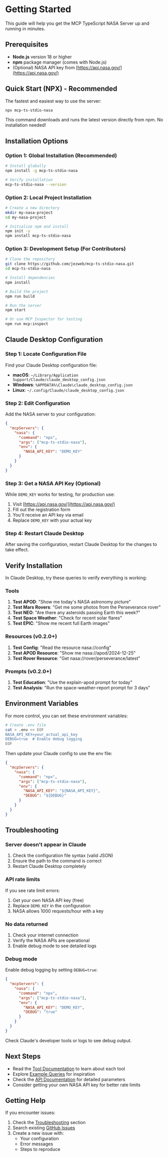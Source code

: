 # Getting Started

This guide will help you get the MCP TypeScript NASA Server up and running in minutes.

## Prerequisites

- **Node.js** version 18 or higher
- **npm** package manager (comes with Node.js)
- (Optional) NASA API key from [https://api.nasa.gov/](https://api.nasa.gov/)

## Quick Start (NPX) - Recommended

The fastest and easiest way to use the server:

```bash
npx mcp-ts-stdio-nasa
```

This command downloads and runs the latest version directly from npm. No installation needed!

## Installation Options

### Option 1: Global Installation (Recommended)

```bash
# Install globally
npm install -g mcp-ts-stdio-nasa

# Verify installation
mcp-ts-stdio-nasa --version
```

### Option 2: Local Project Installation

```bash
# Create a new directory
mkdir my-nasa-project
cd my-nasa-project

# Initialize npm and install
npm init -y
npm install mcp-ts-stdio-nasa
```

### Option 3: Development Setup (For Contributors)

```bash
# Clone the repository
git clone https://github.com/jezweb/mcp-ts-stdio-nasa.git
cd mcp-ts-stdio-nasa

# Install dependencies
npm install

# Build the project
npm run build

# Run the server
npm start

# Or use MCP Inspector for testing
npm run mcp:inspect
```

## Claude Desktop Configuration

### Step 1: Locate Configuration File

Find your Claude Desktop configuration file:

- **macOS**: `~/Library/Application Support/Claude/claude_desktop_config.json`
- **Windows**: `%APPDATA%\Claude\claude_desktop_config.json`
- **Linux**: `~/.config/Claude/claude_desktop_config.json`

### Step 2: Edit Configuration

Add the NASA server to your configuration:

```json
{
  "mcpServers": {
    "nasa": {
      "command": "npx",
      "args": ["mcp-ts-stdio-nasa"],
      "env": {
        "NASA_API_KEY": "DEMO_KEY"
      }
    }
  }
}
```

### Step 3: Get a NASA API Key (Optional)

While `DEMO_KEY` works for testing, for production use:

1. Visit [https://api.nasa.gov/](https://api.nasa.gov/)
2. Fill out the registration form
3. You'll receive an API key via email
4. Replace `DEMO_KEY` with your actual key

### Step 4: Restart Claude Desktop

After saving the configuration, restart Claude Desktop for the changes to take effect.

## Verify Installation

In Claude Desktop, try these queries to verify everything is working:

### Tools
1. **Test APOD**: "Show me today's NASA astronomy picture"
2. **Test Mars Rovers**: "Get me some photos from the Perseverance rover"
3. **Test NEO**: "Are there any asteroids passing Earth this week?"
4. **Test Space Weather**: "Check for recent solar flares"
5. **Test EPIC**: "Show me recent full Earth images"

### Resources (v0.2.0+)
1. **Test Config**: "Read the resource nasa://config"
2. **Test APOD Resource**: "Show me nasa://apod/2024-12-25"
3. **Test Rover Resource**: "Get nasa://rover/perseverance/latest"

### Prompts (v0.2.0+)
1. **Test Education**: "Use the explain-apod prompt for today"
2. **Test Analysis**: "Run the space-weather-report prompt for 3 days"

## Environment Variables

For more control, you can set these environment variables:

```bash
# Create .env file
cat > .env << EOF
NASA_API_KEY=your_actual_api_key
DEBUG=true  # Enable debug logging
EOF
```

Then update your Claude config to use the env file:

```json
{
  "mcpServers": {
    "nasa": {
      "command": "npx",
      "args": ["mcp-ts-stdio-nasa"],
      "env": {
        "NASA_API_KEY": "${NASA_API_KEY}",
        "DEBUG": "${DEBUG}"
      }
    }
  }
}
```

## Troubleshooting

### Server doesn't appear in Claude

1. Check the configuration file syntax (valid JSON)
2. Ensure the path to the command is correct
3. Restart Claude Desktop completely

### API rate limits

If you see rate limit errors:
1. Get your own NASA API key (free)
2. Replace `DEMO_KEY` in the configuration
3. NASA allows 1000 requests/hour with a key

### No data returned

1. Check your internet connection
2. Verify the NASA APIs are operational
3. Enable debug mode to see detailed logs

### Debug mode

Enable debug logging by setting `DEBUG=true`:

```json
{
  "mcpServers": {
    "nasa": {
      "command": "npx",
      "args": ["mcp-ts-stdio-nasa"],
      "env": {
        "NASA_API_KEY": "DEMO_KEY",
        "DEBUG": "true"
      }
    }
  }
}
```

Check Claude's developer tools or logs to see debug output.

## Next Steps

- Read the [Tool Documentation](../api/tools.md) to learn about each tool
- Explore [Example Queries](examples.md) for inspiration
- Check the [API Documentation](../api/tools.md) for detailed parameters
- Consider getting your own NASA API key for better rate limits

## Getting Help

If you encounter issues:

1. Check the [Troubleshooting](#troubleshooting) section
2. Search existing [GitHub Issues](https://github.com/jezweb/mcp-ts-stdio-nasa/issues)
3. Create a new issue with:
   - Your configuration
   - Error messages
   - Steps to reproduce